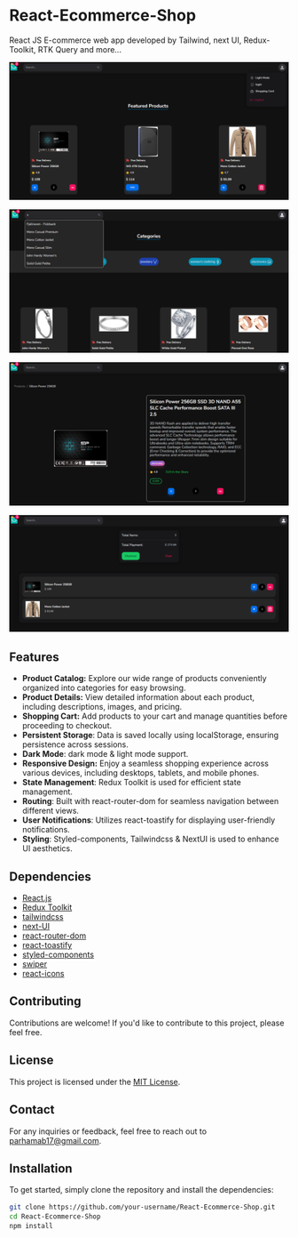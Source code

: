 # React-Ecommerce-Shop

React JS E-commerce web app developed by Tailwind, next UI, Redux-Toolkit, RTK Query and more...

![UI Screenshot](src/assets/1.png)


![UI Screenshot](src/assets/2.png)


![UI Screenshot](src/assets/3.png)


![UI Screenshot](src/assets/4.png)


## Features

- **Product Catalog:** Explore our wide range of products conveniently organized into categories for easy browsing.
- **Product Details:** View detailed information about each product, including descriptions, images, and pricing.
- **Shopping Cart:** Add products to your cart and manage quantities before proceeding to checkout.
- **Persistent Storage**: Data is saved locally using localStorage, ensuring persistence across sessions.
- **Dark Mode**: dark mode & light mode support.
- **Responsive Design:** Enjoy a seamless shopping experience across various devices, including desktops, tablets, and mobile phones.
- **State Management**: Redux Toolkit is used for efficient state management.
- **Routing**: Built with react-router-dom for seamless navigation between different views.
- **User Notifications**: Utilizes react-toastify for displaying user-friendly notifications.
- **Styling**: Styled-components, Tailwindcss & NextUI is used to enhance UI aesthetics.

## Dependencies

- [React.js](https://reactjs.org/)
- [Redux Toolkit](https://redux-toolkit.js.org/)
- [tailwindcss](https://tailwindcss.com/)
- [next-UI](https://nextui.org/)
- [react-router-dom](https://reactrouter.com/web/guides/quick-start)
- [react-toastify](https://fkhadra.github.io/react-toastify/introduction)
- [styled-components](https://styled-components.com/)
- [swiper](https://swiperjs.com/)
- [react-icons](https://react-icons.github.io/react-icons/)

## Contributing

Contributions are welcome! If you'd like to contribute to this project, please feel free.

## License

This project is licensed under the [MIT License](LICENSE).

## Contact

For any inquiries or feedback, feel free to reach out to [parhamab17@gmail.com](parhamab17@gmail.com).

## Installation

To get started, simply clone the repository and install the dependencies:

```bash
git clone https://github.com/your-username/React-Ecommerce-Shop.git
cd React-Ecommerce-Shop
npm install
```
